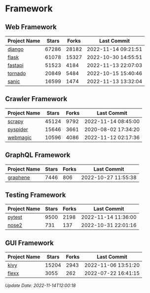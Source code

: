 # Framework

## Web Framework
| Project Name | Stars | Forks | Last Commit |
| ------------ | ----- | ----- | ----------- |
| [django](https://github.com/django/django) | 67286 | 28182 | 2022-11-14 09:21:51 |
| [flask](https://github.com/pallets/flask) | 61078 | 15327 | 2022-10-30 14:55:51 |
| [fastapi](https://github.com/tiangolo/fastapi) | 51523 | 4184 | 2022-11-13 22:07:03 |
| [tornado](https://github.com/tornadoweb/tornado) | 20849 | 5484 | 2022-10-15 15:40:46 |
| [sanic](https://github.com/sanic-org/sanic) | 16599 | 1474 | 2022-11-13 13:32:04 |

## Crawler Framework
| Project Name | Stars | Forks | Last Commit |
| ------------ | ----- | ----- | ----------- |
| [scrapy](https://github.com/scrapy/scrapy) | 45124 | 9792 | 2022-11-14 08:45:00 |
| [pyspider](https://github.com/binux/pyspider) | 15646 | 3661 | 2020-08-02 17:34:20 |
| [webmagic](https://github.com/code4craft/webmagic) | 10596 | 4086 | 2022-11-12 02:17:36 |

## GraphQL Framework
| Project Name | Stars | Forks | Last Commit |
| ------------ | ----- | ----- | ----------- |
| [graphene](https://github.com/graphql-python/graphene) | 7446 | 806 | 2022-10-27 11:55:38 |

## Testing Framework
| Project Name | Stars | Forks | Last Commit |
| ------------ | ----- | ----- | ----------- |
| [pytest](https://github.com/pytest-dev/pytest) | 9500 | 2198 | 2022-11-14 11:36:00 |
| [nose2](https://github.com/nose-devs/nose2) | 731 | 137 | 2022-10-31 22:01:16 |

## GUI Framework
| Project Name | Stars | Forks | Last Commit |
| ------------ | ----- | ----- | ----------- |
| [kivy](https://github.com/kivy/kivy) | 15204 | 2943 | 2022-11-06 13:51:20 |
| [flexx](https://github.com/flexxui/flexx) | 3055 | 262 | 2022-07-22 16:41:15 |

*Update Date: 2022-11-14T12:00:18*